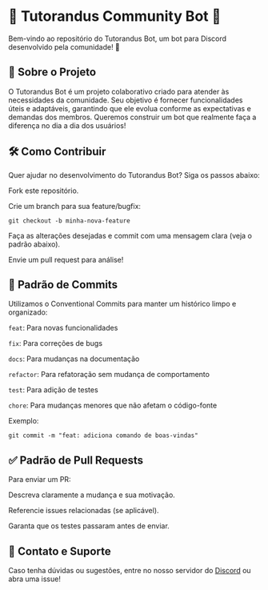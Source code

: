 # 🤖 Tutorandus Community Bot 🤖

Bem-vindo ao repositório do Tutorandus Bot, um bot para Discord desenvolvido pela comunidade! 🎉

## 🚀 Sobre o Projeto

O Tutorandus Bot é um projeto colaborativo criado para atender às necessidades da comunidade. Seu objetivo é fornecer funcionalidades úteis e adaptáveis, garantindo que ele evolua conforme as expectativas e demandas dos membros. Queremos construir um bot que realmente faça a diferença no dia a dia dos usuários!

## 🛠 Como Contribuir

Quer ajudar no desenvolvimento do Tutorandus Bot? Siga os passos abaixo:

Fork este repositório.

Crie um branch para sua feature/bugfix:

`git checkout -b minha-nova-feature`

Faça as alterações desejadas e commit com uma mensagem clara (veja o padrão abaixo).

Envie um pull request para análise!

## 🔄 Padrão de Commits

Utilizamos o Conventional Commits para manter um histórico limpo e organizado:

`feat`: Para novas funcionalidades

`fix`: Para correções de bugs

`docs`: Para mudanças na documentação

`refactor`: Para refatoração sem mudança de comportamento

`test`: Para adição de testes

`chore`: Para mudanças menores que não afetam o código-fonte

Exemplo:

`git commit -m "feat: adiciona comando de boas-vindas"`

## ✅ Padrão de Pull Requests

Para enviar um PR:

Descreva claramente a mudança e sua motivação.

Referencie issues relacionadas (se aplicável).

Garanta que os testes passaram antes de enviar.

## 📢 Contato e Suporte

Caso tenha dúvidas ou sugestões, entre no nosso servidor do [Discord](https://discord.gg/zGpm8Uj5P9) ou abra uma issue!
